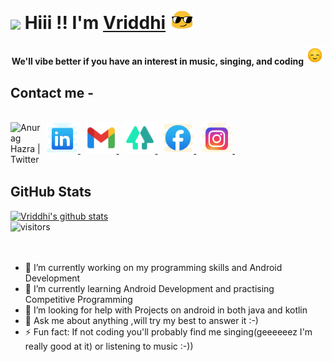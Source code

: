 # <img src="https://github.com/TheDudeThatCode/TheDudeThatCode/blob/master/Assets/Hi.gif" width="29px"> Hiii !! I'm [Vriddhi](https://linktr.ee/bhardwaj_vriddhi) <img src="https://raw.githubusercontent.com/kyratna/kyratna/master/gifs/emoji.gif" width="39px">
#### <p align="center">We'll vibe better if you have an interest in music, singing, and coding <img src="https://github.com/vriddhi1203/vriddhi1203/blob/main/icons8-smiling-face-48.png" width="30" height="30"/> </p>  
## Contact me -
<br />
<a href="https://twitter.com/Vriddhi1203">
  <img align="left" alt="Anurag Hazra | Twitter" width="50px" src="https://raw.githubusercontent.com/anuraghazra/anuraghazra/master/assets/twitter.svg" />
</a>&nbsp
<a href="https://www.linkedin.com/in/vriddhi-bhardwaj-207243189/">
  <img src="https://github.com/vriddhi1203/vriddhi1203/blob/main/icons8-linkedin-64.png" width="50" height="50"/>
  </a>&nbsp
<a href="mailto:bhardwaj.vriddhi2000@gmail.com">
  <img src="https://github.com/vriddhi1203/vriddhi1203/blob/main/icons8-gmail-48.png" width="50" height="50"/> 
  </a>&nbsp        
 <a href="https://linktr.ee/bhardwaj_vriddhi">
    <img src="https://github.com/vriddhi1203/vriddhi1203/blob/main/icons8-linktree-48.png" width="50" height="50"/>
  </a>&nbsp
 <a href="https://www.facebook.com/vriddhi.bhardwaj.58/">
    <img src="https://github.com/vriddhi1203/vriddhi1203/blob/main/icons8-facebook-64.png" width="50" height="50"/>
  </a>&nbsp
 <a href="https://www.facebook.com/vriddhi.bhardwaj.58/">
    <img src="https://github.com/vriddhi1203/vriddhi1203/blob/main/icons8-instagram-64.png" width="50" height="50"/>
  </a>&nbsp
  <br><br>

## GitHub Stats

[![Vriddhi's github stats](https://github-readme-stats.vercel.app/api?username=vriddhi1203&show_icons=true&count_private=true)](https://github.com/vriddhi1203?tab=repositories) <br>
![visitors](https://visitor-badge.glitch.me/badge?page_id=vriddhi1203)
<br />
<br />
<br />

- 🔭 I’m currently working on my programming skills and Android Development
- 🌱 I’m currently learning Android Development and practising Competitive Programming
- 🤔 I’m looking for help with Projects on android in both java and kotlin
- 💬 Ask me about anything ,will try my best to answer it :-)
- ⚡ Fun fact: If not coding you'll probably find me singing(geeeeeez I'm really good at it) or listening to music :-))
